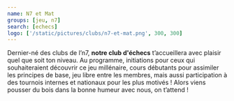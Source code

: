 ```yaml
---
name: N7 et Mat
groups: [jeu, n7]
search: [echecs]
logo: ['/static/pictures/clubs/n7-et-mat.png', 300, 300]
---
```

Dernier-né des clubs de l’n7, **notre club d'échecs** t’accueillera avec plaisir quel que soit ton niveau. Au programme, initiations pour ceux qui souhaiteraient découvrir ce jeu millénaire, cours débutants pour assimiler les principes de base, jeu libre entre les membres, mais aussi participation à des tournois internes et nationaux pour les plus motivés ! Alors viens pousser du bois dans la bonne humeur avec nous, on t’attend !

